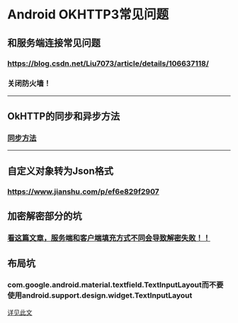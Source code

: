 # Android OKHTTP3常见问题
## 和服务端连接常见问题
### https://blog.csdn.net/Liu7073/article/details/106637118/
### 关闭防火墙！
---
## OkHTTP的同步和异步方法
### [同步方法](https://www.iteye.com/blog/xuanzhui-2284601)
---
## 自定义对象转为Json格式
### https://www.jianshu.com/p/ef6e829f2907

## 加密解密部分的坑
### [看这篇文章，服务端和客户端填充方式不同会导致解密失败！！](https://www.jianshu.com/p/a4a6c6b465b0)

## 布局坑
### com.google.android.material.textfield.TextInputLayout而不要使用android.support.design.widget.TextInputLayout
[详见此文](https://stackoverflow.com/questions/38423809/android-support-design-widget-textinputlayout-could-not-be-instantiated)